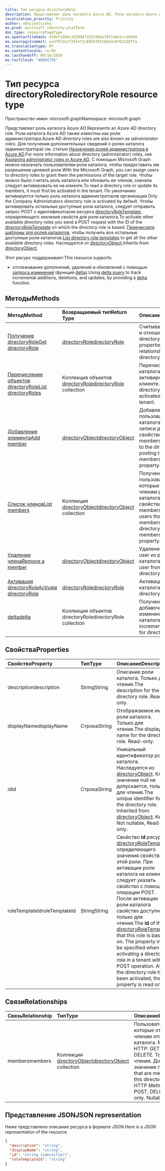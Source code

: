 ```yaml
---
title: Тип ресурса directoryRole
description: Представляет роль каталога Azure AD. Роли каталога Azure AD также известны как *роли администратора*.
localization_priority: Priority
author: abhijeetsinha
ms.prod: microsoft-identity-platform
doc_type: resourcePageType
ms.openlocfilehash: d19ef1808c32509471937d84a70f1a0e1cca0499
ms.sourcegitcommit: acdf972e2f25fef2c6855f6f28a63c0762228ffa
ms.translationtype: HT
ms.contentlocale: ru-RU
ms.lasthandoff: 09/18/2020
ms.locfileid: "48091756"
---
```

# <a name="directoryrole-resource-type"></a><span data-ttu-id="5f349-104">Тип ресурса directoryRole</span><span class="sxs-lookup"><span data-stu-id="5f349-104">directoryRole resource type</span></span>

<span data-ttu-id="5f349-105">Пространство имен: microsoft.graph</span><span class="sxs-lookup"><span data-stu-id="5f349-105">Namespace: microsoft.graph</span></span>

<span data-ttu-id="5f349-106">Представляет роль каталога Azure AD.</span><span class="sxs-lookup"><span data-stu-id="5f349-106">Represents an Azure AD directory role.</span></span> <span data-ttu-id="5f349-107">Роли каталога Azure AD также известны как *роли администратора*.</span><span class="sxs-lookup"><span data-stu-id="5f349-107">Azure AD directory roles are also known as *administrator roles*.</span></span> <span data-ttu-id="5f349-108">Для получения дополнительных сведений о ролях каталога (администратора) см. статью [Назначение ролей администратора в Azure AD](https://docs.microsoft.com/azure/active-directory/users-groups-roles/directory-assign-admin-roles).</span><span class="sxs-lookup"><span data-stu-id="5f349-108">For more information about directory (administrator) roles, see [Assigning administrator roles in Azure AD](https://docs.microsoft.com/azure/active-directory/users-groups-roles/directory-assign-admin-roles).</span></span> <span data-ttu-id="5f349-109">С помощью Microsoft Graph можно назначать пользователям роли каталога, чтобы предоставить им разрешения целевой роли.</span><span class="sxs-lookup"><span data-stu-id="5f349-109">With the Microsoft Graph, you can assign users to directory roles to grant them the permissions of the target role.</span></span> <span data-ttu-id="5f349-110">Чтобы можно было считать роль каталога или обновить ее членов, сначала следует активировать ее на клиенте.</span><span class="sxs-lookup"><span data-stu-id="5f349-110">To read a directory role or update its members, it must first be activated in the tenant.</span></span> <span data-ttu-id="5f349-111">По умолчанию активируется только роль каталога администраторов организации.</span><span class="sxs-lookup"><span data-stu-id="5f349-111">Only the Company Administrators directory role is activated by default.</span></span> <span data-ttu-id="5f349-112">Чтобы активировать остальные доступные роли каталога, следует отправить запрос POST с идентификатором ресурса [directoryRoleTemplate](directoryroletemplate.md), определяющего значения свойств для роли каталога.</span><span class="sxs-lookup"><span data-stu-id="5f349-112">To activate other available directory roles you send a POST request with the ID of the [directoryRoleTemplate](directoryroletemplate.md) on which the directory role is based.</span></span> <span data-ttu-id="5f349-113">[Перечислите шаблоны для ролей каталогов](../api/directoryroletemplate-list.md), чтобы получить все остальные доступные роли каталогов.</span><span class="sxs-lookup"><span data-stu-id="5f349-113">[List directory role templates](../api/directoryroletemplate-list.md) to get all the other available directory roles.</span></span> <span data-ttu-id="5f349-114">Наследуется от [directoryObject](directoryobject.md).</span><span class="sxs-lookup"><span data-stu-id="5f349-114">Inherits from [directoryObject](directoryobject.md).</span></span>

<span data-ttu-id="5f349-115">Этот ресурс поддерживает:</span><span class="sxs-lookup"><span data-stu-id="5f349-115">This resource supports:</span></span>

- <span data-ttu-id="5f349-116">отслеживание дополнений, удалений и обновлений с помощью [запроса изменений](/graph/delta-query-overview) (функция [delta](../api/directoryrole-delta.md)).</span><span class="sxs-lookup"><span data-stu-id="5f349-116">Using [delta query](/graph/delta-query-overview) to track incremental additions, deletions, and updates, by providing a [delta](../api/directoryrole-delta.md) function.</span></span>

## <a name="methods"></a><span data-ttu-id="5f349-117">Методы</span><span class="sxs-lookup"><span data-stu-id="5f349-117">Methods</span></span>

| <span data-ttu-id="5f349-118">Метод</span><span class="sxs-lookup"><span data-stu-id="5f349-118">Method</span></span>       | <span data-ttu-id="5f349-119">Возвращаемый тип</span><span class="sxs-lookup"><span data-stu-id="5f349-119">Return Type</span></span>  |<span data-ttu-id="5f349-120">Описание</span><span class="sxs-lookup"><span data-stu-id="5f349-120">Description</span></span>|
|:---------------|:--------|:----------|
|[<span data-ttu-id="5f349-121">Получение directoryRole</span><span class="sxs-lookup"><span data-stu-id="5f349-121">Get directoryRole</span></span>](../api/directoryrole-get.md) | [<span data-ttu-id="5f349-122">directoryRole</span><span class="sxs-lookup"><span data-stu-id="5f349-122">directoryRole</span></span>](directoryrole.md) | <span data-ttu-id="5f349-123">Считывание свойств и отношений объекта directoryRole.</span><span class="sxs-lookup"><span data-stu-id="5f349-123">Read properties and relationships of directoryRole object.</span></span> |
|[<span data-ttu-id="5f349-124">Перечисление объектов directoryRole</span><span class="sxs-lookup"><span data-stu-id="5f349-124">List directoryRoles</span></span>](../api/directoryrole-list.md) | <span data-ttu-id="5f349-125">Коллекция объектов [directoryRole](directoryrole.md)</span><span class="sxs-lookup"><span data-stu-id="5f349-125">[directoryRole](directoryrole.md) collection</span></span> | <span data-ttu-id="5f349-126">Перечисление ролей каталога, активированных в клиенте.</span><span class="sxs-lookup"><span data-stu-id="5f349-126">List the directory roles that are activated in the tenant.</span></span> |
|[<span data-ttu-id="5f349-127">Добавление элемента</span><span class="sxs-lookup"><span data-stu-id="5f349-127">Add member</span></span>](../api/directoryrole-post-members.md) |[<span data-ttu-id="5f349-128">directoryObject</span><span class="sxs-lookup"><span data-stu-id="5f349-128">directoryObject</span></span>](directoryobject.md)| <span data-ttu-id="5f349-129">Добавление пользователя в роль каталога путем записи данных в свойство навигации members.</span><span class="sxs-lookup"><span data-stu-id="5f349-129">Add a user to the directory role by posting to the members navigation property.</span></span>|
|[<span data-ttu-id="5f349-130">Список членов</span><span class="sxs-lookup"><span data-stu-id="5f349-130">List members</span></span>](../api/directoryrole-list-members.md) |<span data-ttu-id="5f349-131">Коллекция [directoryObject](directoryobject.md)</span><span class="sxs-lookup"><span data-stu-id="5f349-131">[directoryObject](directoryobject.md) collection</span></span>| <span data-ttu-id="5f349-132">Получение пользователей, которые относятся к членам роли каталога, из свойства навигации members.</span><span class="sxs-lookup"><span data-stu-id="5f349-132">Get the users that are members of the directory role from the members navigation property.</span></span>|
|[<span data-ttu-id="5f349-133">Удаление члена</span><span class="sxs-lookup"><span data-stu-id="5f349-133">Remove a member</span></span>](../api/directoryrole-delete-member.md) |[<span data-ttu-id="5f349-134">directoryObject</span><span class="sxs-lookup"><span data-stu-id="5f349-134">directoryObject</span></span>](directoryobject.md)| <span data-ttu-id="5f349-135">Удаление ресурса user из роли каталога.</span><span class="sxs-lookup"><span data-stu-id="5f349-135">Remove a user from the directory role.</span></span>|
|[<span data-ttu-id="5f349-136">Активация directoryRole</span><span class="sxs-lookup"><span data-stu-id="5f349-136">Activate directoryRole</span></span>](../api/directoryrole-post-directoryroles.md) |[<span data-ttu-id="5f349-137">directoryRole</span><span class="sxs-lookup"><span data-stu-id="5f349-137">directoryRole</span></span>](directoryrole.md) | <span data-ttu-id="5f349-138">Активация роли каталога.</span><span class="sxs-lookup"><span data-stu-id="5f349-138">Activate a directory role.</span></span>|
|[<span data-ttu-id="5f349-139">delta</span><span class="sxs-lookup"><span data-stu-id="5f349-139">delta</span></span>](../api/directoryrole-delta.md)|<span data-ttu-id="5f349-140">Коллекция объектов directoryRole</span><span class="sxs-lookup"><span data-stu-id="5f349-140">directoryRole collection</span></span>| <span data-ttu-id="5f349-141">Получение добавочных изменений для ролей каталога.</span><span class="sxs-lookup"><span data-stu-id="5f349-141">Get incremental changes for directory roles.</span></span> |

## <a name="properties"></a><span data-ttu-id="5f349-142">Свойства</span><span class="sxs-lookup"><span data-stu-id="5f349-142">Properties</span></span>
| <span data-ttu-id="5f349-143">Свойство</span><span class="sxs-lookup"><span data-stu-id="5f349-143">Property</span></span>   | <span data-ttu-id="5f349-144">Тип</span><span class="sxs-lookup"><span data-stu-id="5f349-144">Type</span></span> | <span data-ttu-id="5f349-145">Описание</span><span class="sxs-lookup"><span data-stu-id="5f349-145">Description</span></span> |
|:---------------|:--------|:----------|
|<span data-ttu-id="5f349-146">description</span><span class="sxs-lookup"><span data-stu-id="5f349-146">description</span></span>|<span data-ttu-id="5f349-147">String</span><span class="sxs-lookup"><span data-stu-id="5f349-147">String</span></span>|<span data-ttu-id="5f349-p103">Описание роли каталога. Только для чтения.</span><span class="sxs-lookup"><span data-stu-id="5f349-p103">The description for the directory role. Read-only.</span></span> |
|<span data-ttu-id="5f349-150">displayName</span><span class="sxs-lookup"><span data-stu-id="5f349-150">displayName</span></span>|<span data-ttu-id="5f349-151">Строка</span><span class="sxs-lookup"><span data-stu-id="5f349-151">String</span></span>|<span data-ttu-id="5f349-p104">Отображаемое имя роли каталога. Только для чтения.</span><span class="sxs-lookup"><span data-stu-id="5f349-p104">The display name for the directory role. Read-only.</span></span> |
|<span data-ttu-id="5f349-154">id</span><span class="sxs-lookup"><span data-stu-id="5f349-154">id</span></span>|<span data-ttu-id="5f349-155">Строка</span><span class="sxs-lookup"><span data-stu-id="5f349-155">String</span></span>|<span data-ttu-id="5f349-p105">Уникальный идентификатор роли каталога. Наследуется из [directoryObject](directoryobject.md). Ключ, значение null не допускается, только для чтения.</span><span class="sxs-lookup"><span data-stu-id="5f349-p105">The unique identifier for the directory role. Inherited from [directoryObject](directoryobject.md). Key, Not nullable, Read-only.</span></span>|
|<span data-ttu-id="5f349-159">roleTemplateId</span><span class="sxs-lookup"><span data-stu-id="5f349-159">roleTemplateId</span></span>|<span data-ttu-id="5f349-160">String</span><span class="sxs-lookup"><span data-stu-id="5f349-160">String</span></span>| <span data-ttu-id="5f349-p106">Свойство **id** ресурса [directoryRoleTemplate](directoryroletemplate.md), определяющего значения свойств для этой роли. При активации роли каталога на клиенте следует указать свойство с помощью операции POST. После активации роли каталога свойство доступно только для чтения.</span><span class="sxs-lookup"><span data-stu-id="5f349-p106">The **id** of the [directoryRoleTemplate](directoryroletemplate.md) that this role is based on. The property must be specified when activating a directory role in a tenant with a POST operation. After the directory role has been activated, the property is read only.</span></span> |

## <a name="relationships"></a><span data-ttu-id="5f349-164">Связи</span><span class="sxs-lookup"><span data-stu-id="5f349-164">Relationships</span></span>
| <span data-ttu-id="5f349-165">Связь</span><span class="sxs-lookup"><span data-stu-id="5f349-165">Relationship</span></span> | <span data-ttu-id="5f349-166">Тип</span><span class="sxs-lookup"><span data-stu-id="5f349-166">Type</span></span> |<span data-ttu-id="5f349-167">Описание</span><span class="sxs-lookup"><span data-stu-id="5f349-167">Description</span></span>|
|:---------------|:--------|:----------|
|<span data-ttu-id="5f349-168">members</span><span class="sxs-lookup"><span data-stu-id="5f349-168">members</span></span>|<span data-ttu-id="5f349-169">Коллекция [directoryObject](directoryobject.md)</span><span class="sxs-lookup"><span data-stu-id="5f349-169">[directoryObject](directoryobject.md) collection</span></span>|<span data-ttu-id="5f349-p107">Пользователи, которые относятся к членам этой роли каталога. Методы HTTP: GET, POST, DELETE. Только для чтения. Допускается значение null.</span><span class="sxs-lookup"><span data-stu-id="5f349-p107">Users that are members of this directory role. HTTP Methods: GET, POST, DELETE. Read-only. Nullable.</span></span>|

## <a name="json-representation"></a><span data-ttu-id="5f349-174">Представление JSON</span><span class="sxs-lookup"><span data-stu-id="5f349-174">JSON representation</span></span>

<span data-ttu-id="5f349-175">Ниже представлено описание ресурса в формате JSON.</span><span class="sxs-lookup"><span data-stu-id="5f349-175">Here is a JSON representation of the resource</span></span>

<!--{
  "blockType": "resource",
  "openType": true,
  "optionalProperties": [
    "memberOf",
    "members",
    "ownedObjects",
    "owners"
  ],
  "keyProperty": "id",
  "baseType": "microsoft.graph.directoryObject",
  "@odata.type": "microsoft.graph.directoryRole",
  "@odata.annotations": [
    {
      "capabilities": {
        "toppable": false
      }
    }
  ]
}-->

```json
{
  "description": "string",
  "displayName": "string",
  "id": "string (identifier)",
  "roleTemplateId": "string"
}

```

<!-- uuid: 8fcb5dbc-d5aa-4681-8e31-b001d5168d79
2015-10-25 14:57:30 UTC -->
<!-- {
  "type": "#page.annotation",
  "description": "directoryRole resource",
  "keywords": "",
  "section": "documentation",
  "tocPath": ""
}-->

